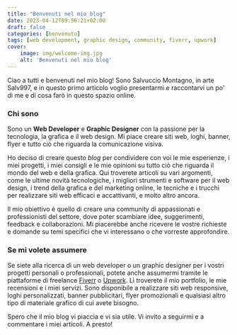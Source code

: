 ```yaml
---
title: "Benvenuti nel mio blog"
date: 2023-04-12T09:56:21+02:00
draft: false
categories: [benvenuto]
tags: [web development, graphic design, community, fiverr, upwork]
cover:
    image: img/welcome-img.jpg
    alt: 'Benvenuti nel mio blog'
---
```

Ciao a tutti e benvenuti nel mio blog! 
Sono Salvuccio Montagno, in arte Salv997, e in questo primo articolo voglio presentarmi e raccontarvi un po' di me e di cosa farò in questo spazio online.


### Chi sono
Sono un **Web Developer** e **Graphic Designer** con la passione per la tecnologia, la grafica e il web design. Mi piace creare siti web, loghi, banner, flyer e tutto ciò che riguarda la comunicazione visiva. 

Ho deciso di creare questo *blog* per condividere con voi le mie esperienze, i miei progetti, i miei consigli e le mie opinioni su tutto ciò che riguarda il mondo del web e della grafica. Qui troverete articoli su vari argomenti, come le ultime novità tecnologiche, i migliori strumenti e software per il web design, i trend della grafica e del marketing online, le tecniche e i trucchi per realizzare siti web efficaci e accattivanti, e molto altro ancora.

Il mio obiettivo è quello di creare una community di appassionati e professionisti del settore, dove poter scambiare idee, suggerimenti, feedback e collaborazioni. Mi piacerebbe anche ricevere le vostre richieste e domande su temi specifici che vi interessano o che vorreste approfondire.

### Se mi volete assumere
Se siete alla ricerca di un web developer o un graphic designer per i vostri progetti personali o professionali, potete anche assumermi tramite le piattaforme di freelance [Fiverr](https://www.fiverr.com/salv997) o [Upwork](https://www.upwork.com/freelancers/~01a5e9ad1b95de80d6). Lì troverete il mio portfolio, le mie recensioni e i miei servizi. Sono disponibile a realizzare siti web responsive, loghi personalizzati, banner pubblicitari, flyer promozionali e qualsiasi altro tipo di materiale grafico di cui avete bisogno.

Spero che il mio blog vi piaccia e vi sia utile. Vi invito a seguirmi e a commentare i miei articoli. A presto!
